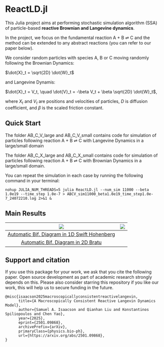 # ReactLD.jl

This Julia project aims at performing stochastic simulation algorithm (SSA) of particle-based **reactive Brownian and Langevine dynamics**. 

In the project, we focus on the fundamental reaction A + B ⇌ C and the method can be extended to any abstract reactions (you can refer to our paper below).

We consider random particles with species A, B or C moving randomly following the Brownian Dynamics:

$\dot{X}_t = \sqrt{2D} \dot{W}_t$

and Langevine Dynamis:

$\dot{X}_t = V_t, \quad \dot{V}_t = -\beta V_t + \beta \sqrt{2D} \dot{W}_t$,

where $X_t$ and $V_t$ are positions and velocities of particles, $D$ is diffusion coefficient, and $\beta$ is the scaled friction constant.

## Quick Start

The folder AB_C_V_large and AB_C_V_small contains code for simulation of particles following reaction A + B ⇌ C with Langevine Dynamics in a large/small domain

The folder AB_C_X_large and AB_C_X_small contains code for simulation of particles following reaction A + B ⇌ C with Brownian Dynamics in a large/small domain.

You can repeat the simulation in each case by running the following command in your terminal:

```linux
nohup JULIA_NUM_THREADS=5 julia ReactLD.jl --num_sim 11000 --beta 1.0e19 --time_step 1.0e-7 > ABCV_sim11000_beta1.0e19_time_step1.0e-7_24072210.log 2>&1 &
```

## Main Results

| ![](https://bifurcationkit.github.io/BifurcationKitDocs.jl/dev/tutorials/BDSH1d.png)    |  ![](https://bifurcationkit.github.io/BifurcationKitDocs.jl/dev/tutorials/mittlemannBD-1.png) |
|:-------------:|:-------------:|
| [Automatic Bif. Diagram in 1D Swift Hohenberg](https://bifurcationkit.github.io/BifurcationKitDocs.jl/dev/tutorials/Swift-Hohenberg1d/#d-Swift-Hohenberg-equation-(Automatic)) 
|  [Automatic Bif. Diagram in 2D Bratu](https://bifurcationkit.github.io/BifurcationKitDocs.jl/dev/tutorials/mittelmannAuto/#Automatic-diagram-of-2d-Bratu–Gelfand-problem-(Intermediate)) |

## Support and citation
If you use this package for your work, we ask that you cite the following paper. Open source development as part of academic research strongly depends on this. Please also consider starring this repository if you like our work, this will help us to secure funding in the future.

```
@misc{isaacson2025macroscopicallyconsistentreactivelangevin,
      title={A Macroscopically Consistent Reactive Langevin Dynamics Model}, 
      author={Samuel A. Isaacson and Qianhan Liu and Konstantinos Spiliopoulos and Chen Yao},
      year={2025},
      eprint={2501.09868},
      archivePrefix={arXiv},
      primaryClass={physics.bio-ph},
      url={https://arxiv.org/abs/2501.09868}, 
}
```
